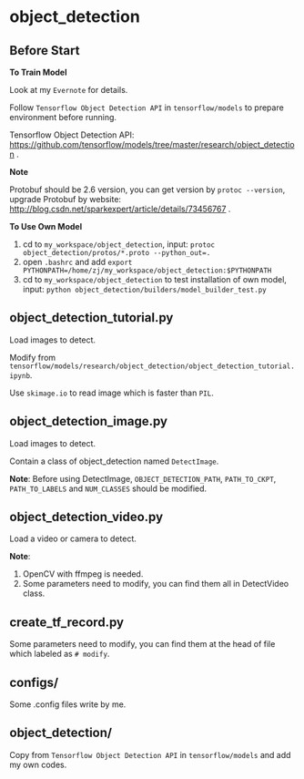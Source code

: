 # object_detection

## Before Start

**To Train Model**

Look at my `Evernote` for details.

Follow `Tensorflow Object Detection API` in `tensorflow/models` to prepare environment before running.

Tensorflow Object Detection API: https://github.com/tensorflow/models/tree/master/research/object_detection .

**Note**

Protobuf should be 2.6 version, you can get version by `protoc --version`, upgrade Protobuf by website: http://blog.csdn.net/sparkexpert/article/details/73456767 .

**To Use Own Model**

1. cd to `my_workspace/object_detection`, input: `protoc object_detection/protos/*.proto --python_out=.`
2. open `.bashrc` and add `export PYTHONPATH=/home/zj/my_workspace/object_detection:$PYTHONPATH`
3. cd to `my_workspace/object_detection` to test installation of own model, input: `python object_detection/builders/model_builder_test.py`

## object_detection_tutorial.py

Load images to detect. 

Modify from `tensorflow/models/research/object_detection/object_detection_tutorial.ipynb`.

Use `skimage.io` to read image which is faster than `PIL`.

## object_detection_image.py

Load images to detect. 

Contain a class of object_detection named `DetectImage`.

**Note**: Before using DetectImage, `OBJECT_DETECTION_PATH`, `PATH_TO_CKPT`, `PATH_TO_LABELS` and `NUM_CLASSES` should be modified.

## object_detection_video.py

Load a video or camera to detect. 

**Note**: 
1. OpenCV with ffmpeg is needed. 
2. Some parameters need to modify, you can find them all in DetectVideo class. 

## create_tf_record.py

Some parameters need to modify, you can find them at the head of file which labeled as `# modify`.

## configs/

Some .config files write by me.

## object_detection/

Copy from `Tensorflow Object Detection API` in `tensorflow/models` and add my own codes.

